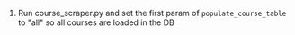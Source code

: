 1. Run course_scraper.py and set the first param of `populate_course_table` to "all" so all courses are loaded in the DB